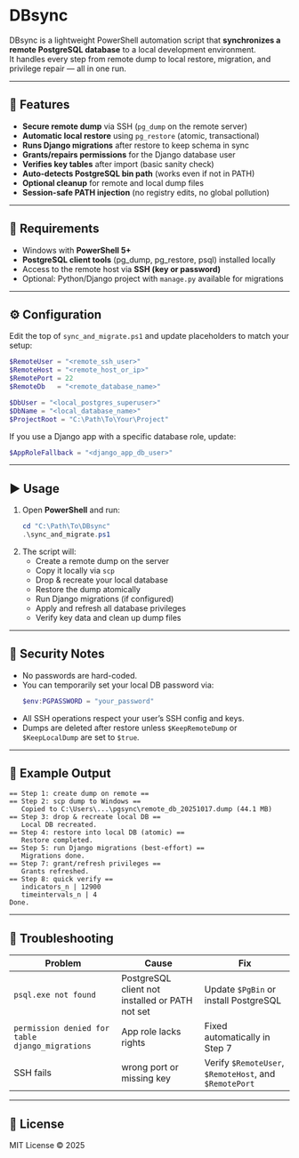 # DBsync

DBsync is a lightweight PowerShell automation script that **synchronizes a remote PostgreSQL database** to a local development environment.  
It handles every step from remote dump to local restore, migration, and privilege repair — all in one run.

---

## 🚀 Features

- **Secure remote dump** via SSH (`pg_dump` on the remote server)
- **Automatic local restore** using `pg_restore` (atomic, transactional)
- **Runs Django migrations** after restore to keep schema in sync
- **Grants/repairs permissions** for the Django database user
- **Verifies key tables** after import (basic sanity check)
- **Auto-detects PostgreSQL bin path** (works even if not in PATH)
- **Optional cleanup** for remote and local dump files
- **Session-safe PATH injection** (no registry edits, no global pollution)

---

## 🧩 Requirements

- Windows with **PowerShell 5+**  
- **PostgreSQL client tools** (pg_dump, pg_restore, psql) installed locally  
- Access to the remote host via **SSH (key or password)**  
- Optional: Python/Django project with `manage.py` available for migrations  

---

## ⚙️ Configuration

Edit the top of `sync_and_migrate.ps1` and update placeholders to match your setup:

```powershell
$RemoteUser = "<remote_ssh_user>"
$RemoteHost = "<remote_host_or_ip>"
$RemotePort = 22
$RemoteDb   = "<remote_database_name>"

$DbUser = "<local_postgres_superuser>"
$DbName = "<local_database_name>"
$ProjectRoot = "C:\Path\To\Your\Project"
```

If you use a Django app with a specific database role, update:
```powershell
$AppRoleFallback = "<django_app_db_user>"
```

---

## ▶️ Usage

1. Open **PowerShell** and run:
   ```powershell
   cd "C:\Path\To\DBsync"
   .\sync_and_migrate.ps1
   ```
2. The script will:
   - Create a remote dump on the server
   - Copy it locally via `scp`
   - Drop & recreate your local database
   - Restore the dump atomically
   - Run Django migrations (if configured)
   - Apply and refresh all database privileges
   - Verify key data and clean up dump files

---

## 🔐 Security Notes

- No passwords are hard-coded.
- You can temporarily set your local DB password via:
  ```powershell
  $env:PGPASSWORD = "your_password"
  ```
- All SSH operations respect your user’s SSH config and keys.
- Dumps are deleted after restore unless `$KeepRemoteDump` or `$KeepLocalDump` are set to `$true`.

---

## 🧱 Example Output

```
== Step 1: create dump on remote ==
== Step 2: scp dump to Windows ==
   Copied to C:\Users\...\pgsync\remote_db_20251017.dump (44.1 MB)
== Step 3: drop & recreate local DB ==
   Local DB recreated.
== Step 4: restore into local DB (atomic) ==
   Restore completed.
== Step 5: run Django migrations (best-effort) ==
   Migrations done.
== Step 7: grant/refresh privileges ==
   Grants refreshed.
== Step 8: quick verify ==
   indicators_n | 12900
   timeintervals_n | 4
Done.
```

---

## 🧰 Troubleshooting

| Problem | Cause | Fix |
|----------|--------|-----|
| `psql.exe not found` | PostgreSQL client not installed or PATH not set | Update `$PgBin` or install PostgreSQL |
| `permission denied for table django_migrations` | App role lacks rights | Fixed automatically in Step 7 |
| SSH fails | wrong port or missing key | Verify `$RemoteUser`, `$RemoteHost`, and `$RemotePort` |

---

## 📄 License

MIT License © 2025
